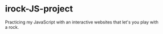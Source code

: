 # irock-JS-project
Practicing my JavaScript with an interactive websites that let's you play with a rock. 
